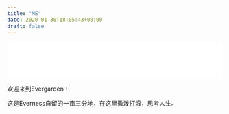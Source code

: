 ```yaml
---
title: "ME"
date: 2020-01-30T18:05:43+08:00
draft: false
---
```


<center><iframe frameborder="no" border="0" marginwidth="0" marginheight="0" width=100% height=86 src="//music.163.com/outchain/player?type=2&id=36924021&auto=1&height=66"></iframe></center>

欢迎来到Evergarden！

这是Everness自留的一亩三分地，在这里撒泼打滚，思考人生。